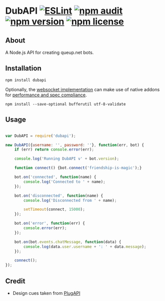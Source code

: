 # DubAPI [![][eslintbadge]][eslintlink] [![][auditbadge]][auditlink] [![][versionbadge]][versionlink] [![][licensebadge]][licenselink]

## About

A Node.js API for creating queup.net bots.

## Installation

```
npm install dubapi
```

Optionally, the [websocket implementation](https://github.com/websockets/ws) can make use of native addons for [performance and spec compliance](https://github.com/websockets/ws#opt-in-for-performance-and-spec-compliance).

```
npm install --save-optional bufferutil utf-8-validate
```

## Usage

```javascript

var DubAPI = require('dubapi');

new DubAPI({username: '', password: ''}, function(err, bot) {
    if (err) return console.error(err);

    console.log('Running DubAPI v' + bot.version);

    function connect() {bot.connect('friendship-is-magic');}

    bot.on('connected', function(name) {
        console.log('Connected to ' + name);
    });

    bot.on('disconnected', function(name) {
        console.log('Disconnected from ' + name);

        setTimeout(connect, 15000);
    });

    bot.on('error', function(err) {
        console.error(err);
    });

    bot.on(bot.events.chatMessage, function(data) {
        console.log(data.user.username + ': ' + data.message);
    });

    connect();
});

```
## Credit

- Design cues taken from [PlugAPI](https://github.com/plugCubed/plugAPI)

[eslintlink]: https://github.com/anjanms/DubAPI/actions/workflows/eslint.yml
[eslintbadge]: https://img.shields.io/github/workflow/status/anjanms/DubAPI/ESLint?label=ESLint&logo=github "ESLint"

[auditlink]: https://github.com/anjanms/DubAPI/actions/workflows/npm.yml
[auditbadge]: https://img.shields.io/github/workflow/status/anjanms/DubAPI/npm%20audit?label=npm%20audit&logo=github "npm audit"

[versionlink]: https://www.npmjs.com/package/dubapi
[versionbadge]: https://img.shields.io/npm/v/dubapi "npm version"

[licenselink]: https://github.com/anjanms/DubAPI/blob/master/LICENSE.md
[licensebadge]: https://img.shields.io/npm/l/dubapi "npm license"
